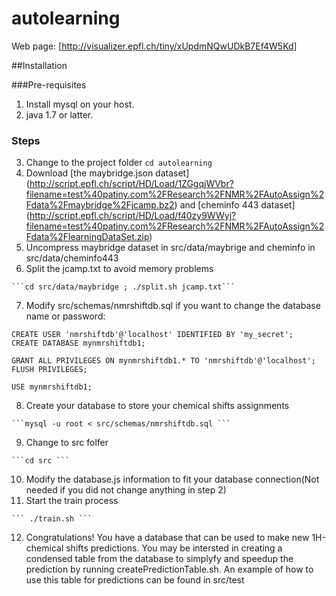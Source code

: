 # autolearning


Web page: [http://visualizer.epfl.ch/tiny/xUpdmNQwUDkB7Ef4W5Kd]

##Installation

###Pre-requisites
  1. Install mysql on your host.
  2. java 1.7 or latter. 
  
### Steps
  3. Change to the project folder 
    ``` cd autolearning  ```
  4. Download [the maybridge.json dataset] (http://script.epfl.ch/script/HD/Load/1ZGgqjWVbr?filename=test%40patiny.com%2FResearch%2FNMR%2FAutoAssign%2Fdata%2Fmaybridge%2Fjcamp.bz2) and [cheminfo 443 dataset] (http://script.epfl.ch/script/HD/Load/f40zy9WWyj?filename=test%40patiny.com%2FResearch%2FNMR%2FAutoAssign%2Fdata%2FlearningDataSet.zip)
  5. Uncompress maybridge dataset in src/data/maybrige and cheminfo in src/data/cheminfo443
  6. Split the jcamp.txt to avoid memory problems
  
    ```cd src/data/maybridge ; ./split.sh jcamp.txt```

  7. Modify src/schemas/nmrshiftdb.sql if you want to change the database name or password:
  
  ```
  CREATE USER 'nmrshiftdb'@'localhost' IDENTIFIED BY 'my_secret';
  CREATE DATABASE mynmrshiftdb1;

  GRANT ALL PRIVILEGES ON mynmrshiftdb1.* TO 'nmrshiftdb'@'localhost';
  FLUSH PRIVILEGES;

  USE mynmrshiftdb1;
  ```
  
  8. Create your database to store your chemical shifts assignments
  
    ```mysql -u root < src/schemas/nmrshiftdb.sql ```

  9. Change to src folfer
  
    ```cd src ```

  10. Modify the database.js information to fit your database connection(Not needed if you did not change anything in step 2)
  11. Start the train process
  
    ``` ./train.sh ```

  12. Congratulations! You have a database that can be used to make new 1H-chemical shifts predictions. You may be intersted in creating a condensed table from the database to simplyfy and speedup the prediction by running createPredictionTable.sh. An example of how to use this table for predictions can be found in src/test
